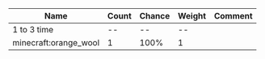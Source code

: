 | Name                  | Count | Chance | Weight | Comment |
| --------------------- | ----- | ------ | ------ | ------- |
| 1 to 3 time           |    -- |     -- |     -- |         |
| minecraft:orange_wool |     1 |   100% |      1 |         |
